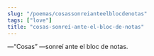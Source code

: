 ```yaml
---
slug: "/poemas/cosassonreianteelblocdenotas"
tags: ["love"]
title: "cosas-sonreí-ante-el-bloc-de-notas"
---
```

—“Cosas” —sonreí ante el bloc de notas.